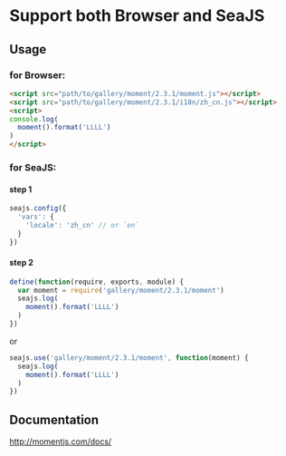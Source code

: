# Support both Browser and SeaJS

## Usage

### for Browser:

```html
<script src="path/to/gallery/moment/2.3.1/moment.js"></script>
<script src="path/to/gallery/moment/2.3.1/i18n/zh_cn.js"></script>
<script>
console.log(
  moment().format('LLLL')
)
</script>
```

### for SeaJS:

#### step 1

```js
seajs.config({
  'vars': {
    'locale': 'zh_cn' // or `en`
  }
})
```

#### step 2

```js
define(function(require, exports, module) {
  var moment = require('gallery/moment/2.3.1/moment')
  seajs.log(
    moment().format('LLLL')
  )
})
```

or

```js
seajs.use('gallery/moment/2.3.1/moment', function(moment) {
  seajs.log(
    moment().format('LLLL')
  )
})
```

## Documentation

http://momentjs.com/docs/
